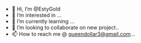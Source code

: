 - 👋 Hi, I’m @EstyGold
- 👀 I’m interested in ...
- 🌱 I’m currently learning ...
- 💞️ I’m looking to collaborate on new project..
- 📫 How to reach me  @ queendollar3@gmail.com...

<!---
EstyGold/EstyGold is a ✨ special ✨ repository because its `README.md` (this file) appears on your GitHub profile.
You can click the Preview link to take a look at your changes.
--->
